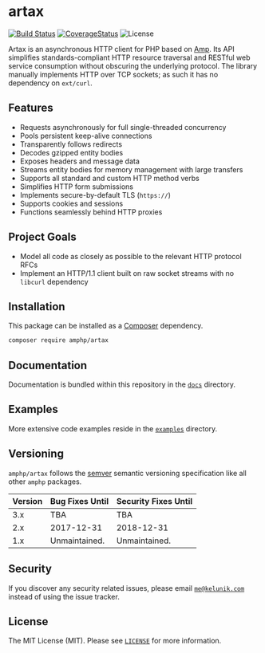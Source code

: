 # artax

[![Build Status](https://img.shields.io/travis/amphp/artax/master.svg?style=flat-square)](https://travis-ci.org/amphp/artax)
[![CoverageStatus](https://img.shields.io/coveralls/amphp/artax/master.svg?style=flat-square)](https://coveralls.io/github/amphp/artax?branch=master)
![License](https://img.shields.io/badge/license-MIT-blue.svg?style=flat-square)

Artax is an asynchronous HTTP client for PHP based on [Amp](https://github.com/amphp/amp). Its API simplifies standards-compliant HTTP resource traversal and RESTful web service consumption without obscuring the underlying protocol. The library manually implements HTTP over TCP sockets; as such it has no dependency on `ext/curl`.

## Features

 - Requests asynchronously for full single-threaded concurrency
 - Pools persistent keep-alive connections
 - Transparently follows redirects
 - Decodes gzipped entity bodies
 - Exposes headers and message data
 - Streams entity bodies for memory management with large transfers
 - Supports all standard and custom HTTP method verbs
 - Simplifies HTTP form submissions
 - Implements secure-by-default TLS (`https://`)
 - Supports cookies and sessions
 - Functions seamlessly behind HTTP proxies

## Project Goals

 - Model all code as closely as possible to the relevant HTTP protocol RFCs
 - Implement an HTTP/1.1 client built on raw socket streams with no `libcurl` dependency

## Installation

This package can be installed as a [Composer](https://getcomposer.org/) dependency.

```bash
composer require amphp/artax
```

## Documentation

Documentation is bundled within this repository in the [`docs`](./docs) directory.

## Examples

More extensive code examples reside in the [`examples`](./examples) directory.

## Versioning

`amphp/artax` follows the [semver](http://semver.org/) semantic versioning specification like all other `amphp` packages.

| Version | Bug Fixes Until | Security Fixes Until |
| ------- | --------------- | -------------------- |
| 3.x     | TBA             | TBA                  |
| 2.x     | 2017-12-31      | 2018-12-31           |
| 1.x     | Unmaintained.   | Unmaintained.        |

## Security

If you discover any security related issues, please email [`me@kelunik.com`](mailto:me@kelunik.com) instead of using the issue tracker.

## License

The MIT License (MIT). Please see [`LICENSE`](./LICENSE) for more information.
